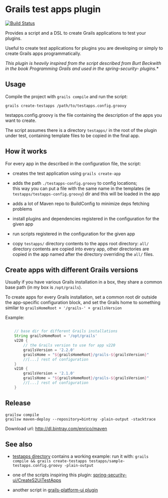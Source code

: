 Grails test apps plugin
=======================

[![Build Status](https://travis-ci.org/enr/grails-testapps.png?branch=master)](https://travis-ci.org/enr/grails-testapps)

Provides a script and a DSL to create Grails applications to test your plugins.

Useful to create test applications for plugins you are developing or simply to create Grails apps programmatically.

**This plugin is heavily inspired from the script described from Burt Beckwith in the book Programming Grails and used in the spring-security-* plugins.**


Usage
-----

Compile the project with `grails compile` and run the script:

    grails create-testapps /path/to/testapps.config.groovy

testapps.config.groovy is the file containing the description of the apps you want to create.

The script assumes there is a directory `testapps/` in the root of the plugin under test, containing template files to be copied in the final app.


How it works
------------

For every app in the described in the configuration file, the script:

- creates the test application using `grails create-app`

- adds the path `./testapps-config.groovy` to config locations;  
  this way you can put a file with the same name in the templates (ie `testapps/testapps-config.groovy`) dir and this will be loaded in the app

- adds a lot of Maven repo to BuildConfig to minimize deps fetching problems

- install plugins and dependencies registered in the configuration for the given app

- run scripts registered in the configuration for the given app

- copy `testapps/` directory contents to the apps root directory:
  `all/` directory contents are copied into every app, other directories are copied in the app named after the directory overriding the `all/` files.


Create apps with different Grails versions
------------------------------------------

Usually if you have various Grails installation in a box, they share a common base path (in my box is `/opt/grails`).

To create apps for every Grails installation, set a common root dir outside the app-specific configuration block, and
set the Grails home to something similar to `grailsHomeRoot + '/grails-' + grailsVersion`

Example:

```groovy

    // base dir for different Grails installations
    String grailsHomeRoot = '/opt/grails'
    v220 {
        // the Grails version to use for app v220
        grailsVersion = '2.2.0'
        grailsHome = "${grailsHomeRoot}/grails-${grailsVersion}"
        //[...] rest of configuration
    }
    v210 {
        grailsVersion = '2.1.0'
        grailsHome = "${grailsHomeRoot}/grails-${grailsVersion}"
        //[...] rest of configuration
    }

```

Release
-------

    grailsw compile
    grailsw maven-deploy --repository=bintray -plain-output -stacktrace

Download url: http://dl.bintray.com/enrico/maven

See also
--------

- [testapps directory](testapps) contains a working example: run it with: `grails compile && grails create-testapps testapps/sample-testapps.config.groovy -plain-output`

- one of the scripts inspiring this plugin: [spring-security-ui/CreateS2UiTestApps](https://github.com/grails-plugins/grails-spring-security-ui/blob/master/scripts/CreateS2UiTestApps.groovy)

- another script in [grails-platform-ui plugin](https://github.com/MerryCoders/grails-platform-ui/blob/master/scripts/CreatePlatformUiTestApps.groovy)

